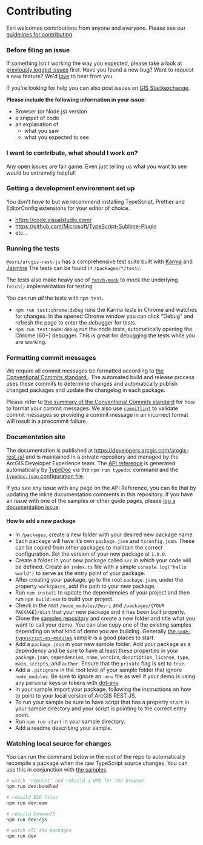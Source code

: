 # Contributing

Esri welcomes contributions from anyone and everyone. Please see our [guidelines for contributing](https://github.com/esri/contributing).

### Before filing an issue

If something isn't working the way you expected, please take a look at [previously logged issues](https://github.com/Esri/arcgis-rest-js/issues) first. Have you found a new bug? Want to request a new feature? We'd [love](https://github.com/Esri/arcgis-rest-js/issues/new) to hear from you.

If you're looking for help you can also post issues on [GIS Stackexchange](http://gis.stackexchange.com/questions/ask?tags=esri-oss).

**Please include the following information in your issue:**

- Browser (or Node.js) version
- a snippet of code
- an explanation of
  - what you saw
  - what you expected to see

### I want to contribute, what should I work on?

Any open issues are fair game. Even just telling us what you want to see would be extremely helpful!

### Getting a development environment set up

You don't _have to_ but we recommend installing TypeScript, Prettier and EditorConfig extensions for your editor of choice.

- <https://code.visualstudio.com/>
- <https://github.com/Microsoft/TypeScript-Sublime-Plugin>
- etc...

### Running the tests

`@esri/arcgis-rest-js` has a comprehensive test suite built with [Karma](http://karma-runner.github.io/0.12/index.html) and [Jasmine](https://jasmine.github.io/) The tests can be found in `/packages/*/test/`.

The tests also make heavy use of [`fetch-mock`](http://www.wheresrhys.co.uk/fetch-mock/) to mock the underlying `fetch()` implementation for testing.

You can run _all_ the tests with `npm test`.

- `npm run test:chrome:debug` runs the Karma tests in Chrome and watches for changes. In the opened Chrome window you can click "Debug" and refresh the page to enter the debugger for tests.
- `npm run test:node:debug` run the node tests, automatically opening the Chrome (60+) debugger. This is great for debugging the tests while you are working.

### Formatting commit messages

We require all commit messages be formatted according to [the Conventional Commits standard.](https://www.conventionalcommits.org/en/v1.0.0/). The automated build and release process uses these commits to determine changes and automatically publish changed packages and update the changelog in each package.

Please refer to [the summary of the Conventional Commits standard](https://www.conventionalcommits.org/en/v1.0.0/#summary) for how to format your commit messages. We also use [`commitlint`](https://commitlint.js.org/#/) to validate commit messages so providing a commit message in an incorrect format will result in a precommit failure.

### Documentation site

The documentation is published at <https://developers.arcgis.com/arcgis-rest-js/> and is maintained in a private repository and managed by the ArcGIS Developer Experience team. The [API reference](https://developers.arcgis.com/arcgis-rest-js/api-reference/) is generated automatically by [TypeDoc](https://typedoc.org/) via the `npm run typedoc` command and the [`typedoc.json` configuration file](./typedoc.json).

If you see any issue with any page on the API Reference, you can fix that by updating the inline documentation comments in this repository. If you have an issue with one of the samples or other guide pages, please [log a documentation issue](https://github.com/Esri/arcgis-rest-js/issues/new?assignees=&labels=Documentation&template=documentation.yml).

#### How to add a new package

- In `/packages`, create a new folder with your desired new package name.
- Each package will have it’s own `package.json` and `tsconfig.json`. These can be copied from other packages to maintain the correct configuration. Set the version of your new package at `1.0.0`.
- Create a folder in your new package called `src` in which your code will be defined. Create an `index.ts` file with a simple `console.log("hello world")` to serve as the entry point of your package.
- After creating your package, go to the root `package.json`, under the property `workspaces`, add the path to your new package.
- Run `npm install` to update the dependencies of your project and then run `npm build:esm` to build your project.
- Check in the root `/node_modules/@esri` and `/packages/{YOUR PACKAGE}/dist` that your new package and it has been built properly.
- Clone the [samples repository](https://github.com/Esri/arcgis-rest-js-samples) and create a new folder and title what you want to call your demo. You can also copy one of the existing samples depending on what kind of demo you are building. Generally [the `node-typescript-es-modules`](https://github.com/Esri/arcgis-rest-js-samples/tree/main/samples/node-typescript-es-modules) sample is a good places to start.
- Add a `package.json` in your new sample folder. Add your package as a dependency and be sure to have at least these properties in your `package.json`, `dependencies`, `name`, `version`, `description`, `license`, `type`, `main`, `scripts`, and `author`. Ensure that the `private` flag is set to `true`.
- Add a `.gitignore` in the root level of your sample folder that ignore `node_modules`. Be sure to ignore an `.env` file as well if your demo is using any personal keys or tokens with [dot-env](https://github.com/motdotla/dotenv)
- In your sample import your package, following the instructions on how to point to your local version of ArcGIS REST JS.
- To run your sample be sure to have script that has a property `start` in your sample directory and your script is pointing to the correct entry point.
- Run `npm run start` in your sample directory.
- Add a readme describing your sample.

### Watching local source for changes

You can run the command below in the root of the repo to automatically recompile a package when the raw TypeScript source changes. You can use this in conjunction with [the samples](https://github.com/Esri/arcgis-rest-js-samples?tab=readme-ov-file#local-arcgis-rest-js).

```bash
# watch 'request' and rebuild a UMD for the browser
npm run dev:bundled

# rebuild ES6 files
npm run dev:esm

# rebuild CommonJS
npm run dev:cjs

# watch all the packages
npm run dev
```

